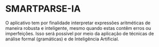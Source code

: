 # SMARTPARSE-IA
O aplicativo tem por finalidade interpretar expressões aritméticas de maneira robusta e inteligente, mesmo quando estas contêm erros ou imperfeições. Isso será possível por meio da aplicação de técnicas de análise formal (gramáticas) e de Inteligência Artificial.
